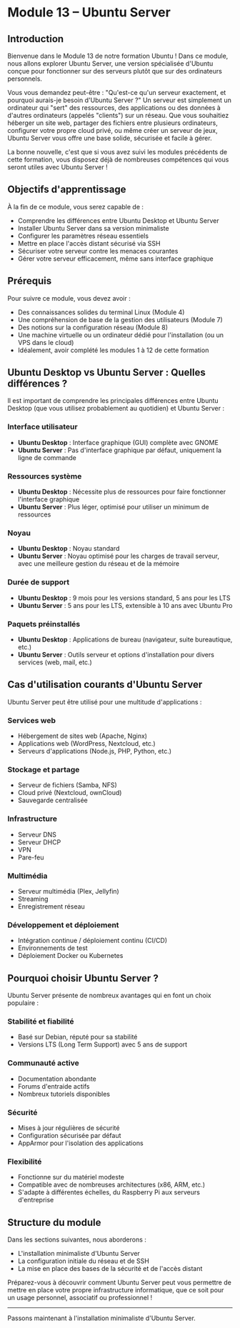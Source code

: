 # Module 13 – Ubuntu Server

## Introduction

Bienvenue dans le Module 13 de notre formation Ubuntu ! Dans ce module, nous allons explorer Ubuntu Server, une version spécialisée d'Ubuntu conçue pour fonctionner sur des serveurs plutôt que sur des ordinateurs personnels.

Vous vous demandez peut-être : "Qu'est-ce qu'un serveur exactement, et pourquoi aurais-je besoin d'Ubuntu Server ?" Un serveur est simplement un ordinateur qui "sert" des ressources, des applications ou des données à d'autres ordinateurs (appelés "clients") sur un réseau. Que vous souhaitiez héberger un site web, partager des fichiers entre plusieurs ordinateurs, configurer votre propre cloud privé, ou même créer un serveur de jeux, Ubuntu Server vous offre une base solide, sécurisée et facile à gérer.

La bonne nouvelle, c'est que si vous avez suivi les modules précédents de cette formation, vous disposez déjà de nombreuses compétences qui vous seront utiles avec Ubuntu Server !

## Objectifs d'apprentissage

À la fin de ce module, vous serez capable de :
- Comprendre les différences entre Ubuntu Desktop et Ubuntu Server
- Installer Ubuntu Server dans sa version minimaliste
- Configurer les paramètres réseau essentiels
- Mettre en place l'accès distant sécurisé via SSH
- Sécuriser votre serveur contre les menaces courantes
- Gérer votre serveur efficacement, même sans interface graphique

## Prérequis

Pour suivre ce module, vous devez avoir :
- Des connaissances solides du terminal Linux (Module 4)
- Une compréhension de base de la gestion des utilisateurs (Module 7)
- Des notions sur la configuration réseau (Module 8)
- Une machine virtuelle ou un ordinateur dédié pour l'installation (ou un VPS dans le cloud)
- Idéalement, avoir complété les modules 1 à 12 de cette formation

## Ubuntu Desktop vs Ubuntu Server : Quelles différences ?

Il est important de comprendre les principales différences entre Ubuntu Desktop (que vous utilisez probablement au quotidien) et Ubuntu Server :

### Interface utilisateur
- **Ubuntu Desktop** : Interface graphique (GUI) complète avec GNOME
- **Ubuntu Server** : Pas d'interface graphique par défaut, uniquement la ligne de commande

### Ressources système
- **Ubuntu Desktop** : Nécessite plus de ressources pour faire fonctionner l'interface graphique
- **Ubuntu Server** : Plus léger, optimisé pour utiliser un minimum de ressources

### Noyau
- **Ubuntu Desktop** : Noyau standard
- **Ubuntu Server** : Noyau optimisé pour les charges de travail serveur, avec une meilleure gestion du réseau et de la mémoire

### Durée de support
- **Ubuntu Desktop** : 9 mois pour les versions standard, 5 ans pour les LTS
- **Ubuntu Server** : 5 ans pour les LTS, extensible à 10 ans avec Ubuntu Pro

### Paquets préinstallés
- **Ubuntu Desktop** : Applications de bureau (navigateur, suite bureautique, etc.)
- **Ubuntu Server** : Outils serveur et options d'installation pour divers services (web, mail, etc.)

## Cas d'utilisation courants d'Ubuntu Server

Ubuntu Server peut être utilisé pour une multitude d'applications :

### Services web
- Hébergement de sites web (Apache, Nginx)
- Applications web (WordPress, Nextcloud, etc.)
- Serveurs d'applications (Node.js, PHP, Python, etc.)

### Stockage et partage
- Serveur de fichiers (Samba, NFS)
- Cloud privé (Nextcloud, ownCloud)
- Sauvegarde centralisée

### Infrastructure
- Serveur DNS
- Serveur DHCP
- VPN
- Pare-feu

### Multimédia
- Serveur multimédia (Plex, Jellyfin)
- Streaming
- Enregistrement réseau

### Développement et déploiement
- Intégration continue / déploiement continu (CI/CD)
- Environnements de test
- Déploiement Docker ou Kubernetes

## Pourquoi choisir Ubuntu Server ?

Ubuntu Server présente de nombreux avantages qui en font un choix populaire :

### Stabilité et fiabilité
- Basé sur Debian, réputé pour sa stabilité
- Versions LTS (Long Term Support) avec 5 ans de support

### Communauté active
- Documentation abondante
- Forums d'entraide actifs
- Nombreux tutoriels disponibles

### Sécurité
- Mises à jour régulières de sécurité
- Configuration sécurisée par défaut
- AppArmor pour l'isolation des applications

### Flexibilité
- Fonctionne sur du matériel modeste
- Compatible avec de nombreuses architectures (x86, ARM, etc.)
- S'adapte à différentes échelles, du Raspberry Pi aux serveurs d'entreprise

## Structure du module

Dans les sections suivantes, nous aborderons :
- L'installation minimaliste d'Ubuntu Server
- La configuration initiale du réseau et de SSH
- La mise en place des bases de la sécurité et de l'accès distant

Préparez-vous à découvrir comment Ubuntu Server peut vous permettre de mettre en place votre propre infrastructure informatique, que ce soit pour un usage personnel, associatif ou professionnel !

---

Passons maintenant à l'installation minimaliste d'Ubuntu Server.
